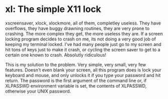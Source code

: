 xl: The simple X11 lock
==

xscreensaver, xlock, xlockmore, all of them, completley useless. They have overflows, they have buggy drawning routines, they are very prone to crashing. The more complex they get, the more useless they are. If a screen locking program decides to crash on me, its not doing a very good job of keeping my terminal locked. I've had many people just go to my screen and hit tons of keys just to make it crash, or cycling the screen saver to get to a certain one known to crash. Absolutly ridiculous!

This is my solution to the problem. Very simple, very small, very few features. Doesn't even blank your screen, all this program does is lock your keyboard and mouse, and only unlocks it if you type your password and hit return. The password is the first argument of the command line or, if XLPASSWD environment variable is set, the contents of XLPASSWD, otherwise your UNIX password.
